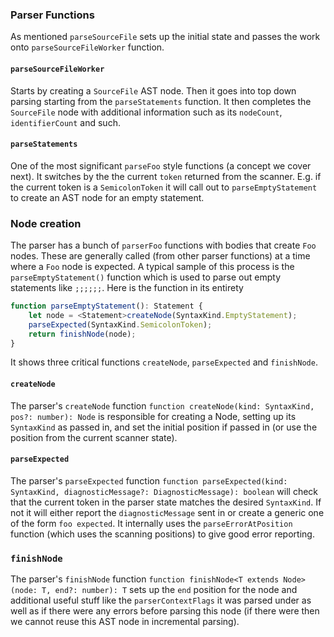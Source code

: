 ### Parser Functions

As mentioned `parseSourceFile` sets up the initial state and passes the work onto `parseSourceFileWorker` function.

#### `parseSourceFileWorker`

Starts by creating a `SourceFile` AST node. Then it goes into top down parsing starting from the `parseStatements` function. It then completes the `SourceFile` node with additional information such as its `nodeCount`, `identifierCount` and such.

#### `parseStatements`
One of the most significant `parseFoo` style functions (a concept we cover next). It switches by the the current `token` returned from the scanner. E.g. if the current token is a `SemicolonToken` it will call out to `parseEmptyStatement` to create an AST node for an empty statement. 

### Node creation

The parser has a bunch of `parserFoo` functions with bodies that create `Foo` nodes. These are generally called (from other parser functions) at a time where a `Foo` node is expected. A typical sample of this process is the `parseEmptyStatement()` function which is used to parse out empty statements like `;;;;;;`. Here is the function in its entirety

```ts
function parseEmptyStatement(): Statement {
    let node = <Statement>createNode(SyntaxKind.EmptyStatement);
    parseExpected(SyntaxKind.SemicolonToken);
    return finishNode(node);
}
```

It shows three critical functions `createNode`, `parseExpected` and `finishNode`.

#### `createNode`
The parser's `createNode` function `function createNode(kind: SyntaxKind, pos?: number): Node` is responsible for creating a Node, setting up its `SyntaxKind` as passed in, and set the initial position if passed in (or use the position from the current scanner state). 

#### `parseExpected`
The parser's `parseExpected` function `function parseExpected(kind: SyntaxKind, diagnosticMessage?: DiagnosticMessage): boolean` will check that the current token in the parser state matches the desired `SyntaxKind`. If not it will either report the `diagnosticMessage` sent in or create a generic one of the form `foo expected`. It internally uses the `parseErrorAtPosition` function (which uses the scanning positions) to give good error reporting.

### `finishNode`
The parser's `finishNode` function `function finishNode<T extends Node>(node: T, end?: number): T` sets up the `end` position for the node and additional useful stuff like the `parserContextFlags` it was parsed under as well as if there were any errors before parsing this node (if there were then we cannot reuse this AST node in incremental parsing).